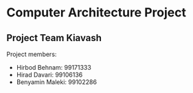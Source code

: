 
# Computer Architecture Project

## Project Team Kiavash

Project members:

* Hirbod Behnam: 99171333
* Hirad Davari: 99106136
* Benyamin Maleki: 99102286
